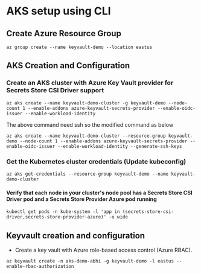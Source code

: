 # AKS setup using CLI

## Create Azure Resource Group

```
az group create --name keyvault-demo --location eastus
```

## AKS Creation and Configuration

### Create an AKS cluster with Azure Key Vault provider for Secrets Store CSI Driver support

```
az aks create --name keyvault-demo-cluster -g keyvault-demo --node-count 1 --enable-addons azure-keyvault-secrets-provider --enable-oidc-issuer --enable-workload-identity
```
The above command need ssh so the modified command as below 
```
az aks create --name keyvault-demo-cluster --resource-group keyvault-demo --node-count 1 --enable-addons azure-keyvault-secrets-provider --enable-oidc-issuer --enable-workload-identity --generate-ssh-keys
```

### Get the Kubernetes cluster credentials (Update kubeconfig)

```
az aks get-credentials --resource-group keyvault-demo --name keyvault-demo-cluster
```

#### Verify that each node in your cluster's node pool has a Secrets Store CSI Driver pod and a Secrets Store Provider Azure pod running

```
kubectl get pods -n kube-system -l 'app in (secrets-store-csi-driver,secrets-store-provider-azure)' -o wide
```

## Keyvault creation and configuration

- Create a key vault with Azure role-based access control (Azure RBAC).

```
az keyvault create -n aks-demo-abhi -g keyvault-demo -l eastus --enable-rbac-authorization
```
